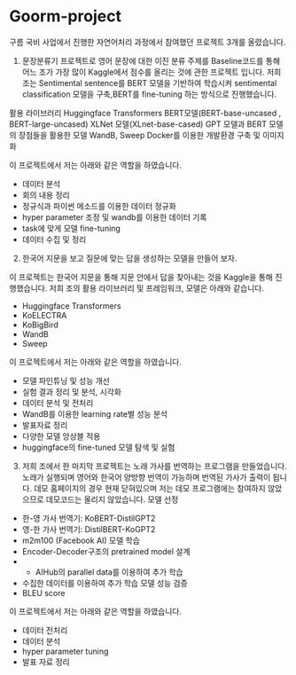 # Goorm-project

구름 국비 사업에서 진행한 자연어처리 과정에서 참여했던 프로젝트 3개를 올렸습니다.

1. 문장분류기 프로젝트로 영어 문장에 대한 이진 분류 주제를 Baseline코드를 통해 어느 조가 가장 많이 Kaggle에서 점수를 올리는 것에 관한 프로젝트 입니다.
저희 조는 Sentimental sentence를 BERT 모델을 기반하여 학습시켜 sentimental classification 모델을 구축,BERT를 fine-tuning 하는 방식으로 진행했습니다.

활용 라이브러리
Huggingface Transformers
BERT모델(BERT-base-uncased , BERT-large-uncased)
XLNet 모델(XLnet-base-cased) 
GPT 모델과 BERT 모델의 장점들을 활용한 모델
WandB, Sweep
Docker를 이용한 개발환경 구축 및 이미지화

이 프로젝트에서 저는 아래와 같은 역할을 하였습니다.
- 데이터 분석
- 회의 내용 정리
- 정규식과 파이썬 메소드를 이용한 데이터 정규화
- hyper parameter 조정 및 wandb를 이용한 데이터 기록
- task에 맞게 모델 fine-tuning
- 데이터 수집 및 정리

2. 한국어 지문을 보고 질문에 맞는 답을 생성하는 모델을 만들어 보자.

이 프로젝트는 한국어 지문을 통해 지문 안에서 답을 찾아내는 것을 Kaggle을 통해 진행했습니다.
저희 조의 활용 라이브러리 및 프레임워크, 모델은 아래와 같습니다.
- Huggingface Transformers
- KoELECTRA
- KoBigBird
- WandB
- Sweep

이 프로젝트에서 저는 아래와 같은 역할을 하였습니다.
- 모델 파인튜닝 및 성능 개선
- 실험 결과 정리 및 분석, 시각화
- 데이터 분석 및 전처리
- WandB를 이용한 learning rate별 성능 분석
- 발표자료 정리
- 다양한 모델 앙상블 적용
- huggingface의 fine-tuned 모델 탐색 및 실험

3. 저희 조에서 한 마지막 프로젝트는 노래 가사를 번역하는 프로그램을 만들었습니다. 노래가 실행되며 영어와 한국어 양방향 번역이 가능하며 번역된 가사가 출력이 됩니다.
데모 홈페이지의 경우 현재 닫혀있으며 저는 데모 프로그램에는 참여하지 않았으므로 데모코드는 올리지 않았습니다.
모델 선정
- 한-영 가사 번역기: KoBERT-DistilGPT2
- 영-한 가사 번역기: DistilBERT-KoGPT2
- m2m100 (Facebook AI)
모델 학습
- Encoder-Decoder구조의 pretrained model 설계
- - AIHub의 parallel data를 이용하여 추가 학습
- 수집한 데이터를 이용하여 추가 학습
모델 성능 검증
- BLEU score

이 프로젝트에서 저는 아래와 같은 역할을 하였습니다.
- 데이터 전처리
- 데이터 분석
- hyper parameter tuning
- 발표 자료 정리

